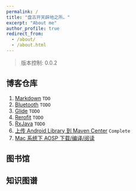 ```yaml
---
permalink: /
title: "盘古开天辟地之所。"
excerpt: "About me"
author_profile: true
redirect_from: 
  - /about/
  - /about.html
---
```


> 版本控制: 0.0.2

## 博客仓库
1. [Markdown](https://github.com/pangu-documents/Documents/blob/main/Markdown.md) `TDO`
2. [Bluetooth](https://github.com/pangu-documents/Documents/blob/main/Bluetooth.md) `TODO`
3. [Glide](https://github.com/pangu-documents/Documents/blob/main/Glide.md) `TODO`
4. [Rerofit](https://github.com/pangu-documents/Documents/blob/main/Retrofit.md) `TODO`
5. [RxJava](https://github.com/pangu-documents/Documents/blob/main/RxJava%20document.md) `TODO`
6. [上传 Android Library 到 Maven Center](https://github.com/pangu-documents/Documents/blob/main/%E4%B8%8A%E4%BC%A0%20Android%20Library%20%E5%88%B0%20Maven%20Center.md) `Complete`
7. [Mac 系统下 AOSP 下载/编译/阅读](https://github.com/pangu-documents/Documents/blob/main/AOSP.md)

## 图书馆
## 知识图谱
